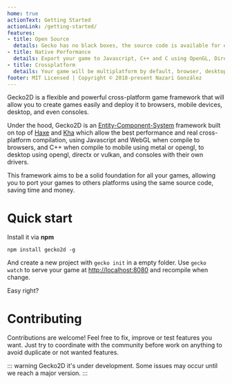 ```yaml
---
home: true
actionText: Getting Started
actionLink: /getting-started/
features:
- title: Open Source
  details: Gecko has no black boxes, the source code is available for everyone in github, to be revised, fixed, improved, or whatever you want.
- title: Native Performance
  details: Export your game to Javascript, C++ and C using OpenGL, DirectX, Metal, etc... This allow run your game at maximun speed.
- title: Crossplatform
  details: Your game will be multiplatform by default, browser, desktop, mobile and consoles are supported. Also Gecko2D provide some utils to work with differentes screen resolutions.
footer: MIT Licensed | Copyright © 2018-present Nazarí González
---
```


Gecko2D is a flexible and powerful cross-platform game framework that will allow you to create games easily and deploy it
to browsers, mobile devices, desktop, and even consoles.

Under the hood, Gecko2D is an [Entity-Component-System](https://en.wikipedia.org/wiki/Entity%E2%80%93component%E2%80%93system) framework built on top of [Haxe](http://haxe.org) and [Kha](http://kha.tech) which allow the best performance and real cross-platform
compilation, using Javascript and WebGL when compile to browsers, and C++ when compile to mobile using metal or opengl, to desktop using opengl, directx or vulkan, and consoles with their own drivers.

This framework aims to be a solid foundation for all your games, allowing you to port your games to others platforms using the same source code, saving time and money.

# Quick start
Install it via __npm__
```
npm install gecko2d -g
```
And create a new project with `gecko init` in a empty folder. Use `gecko watch` to serve your game at [http://localhost:8080](http://localhost:8080) and recompile when change. 

Easy right?

# Contributing
Contributions are welcome! Feel free to fix, improve or test features you want. Just try to coordinate with the community before work on anything to avoid duplicate or not wanted features.

::: warning Gecko2D it's under development.
Some issues may occur until we reach a major version.
::: 